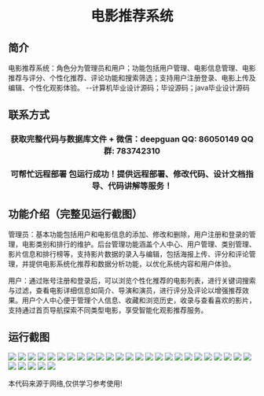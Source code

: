 <p><h1 align="center">电影推荐系统</h1></p>

## 简介
电影推荐系统：角色分为管理员和用户；功能包括用户管理、电影信息管理、电影推荐与评分、个性化推荐、评论功能和搜索筛选；支持用户注册登录、电影上传及编辑、个性化观影体验。    --计算机毕业设计源码；毕设源码；java毕业设计源码


## 联系方式
<p><h3 align="center">获取完整代码与数据库文件 + 微信：deepguan QQ: 86050149 QQ群: 783742310</h3></p>
<p><h3 align="center">可帮忙远程部署 包运行成功！提供远程部署、修改代码、设计文档指导、代码讲解等服务！</h3></p>

## 功能介绍（完整见运行截图）
管理员：基本功能包括用户和电影信息的添加、修改和删除，用户注册和登录的管理，电影类别和排行的维护。后台管理功能涵盖个人中心、用户管理、类别管理、影片信息和排行榜等，支持影片数据的录入与编辑，包括海报上传、评分和评论管理，并提供电影系统化推荐和数据分析功能，以优化系统内容和用户体验。

用户：通过账号注册和登录后，可以浏览个性化推荐的电影列表，进行关键词搜索与过滤，查看电影详细信息如简介、导演和演员，进行评分及评论以增强推荐效果。用户个人中心便于管理个人信息、收藏和浏览历史，收录与查看喜欢的影片，支持通过首页导航探索不同类型电影，享受智能化观影推荐服务。


## 运行截图
![](img/001.jpg)
![](img/002.jpg)
![](img/003.jpg)
![](img/004.jpg)
![](img/005.jpg)
![](img/006.jpg)
![](img/007.jpg)
![](img/008.jpg)
![](img/009.jpg)
![](img/010.jpg)
![](img/011.jpg)
![](img/012.jpg)
![](img/013.jpg)
![](img/014.jpg)
![](img/015.jpg)
![](img/016.jpg)
![](img/017.jpg)
![](img/018.jpg)
![](img/019.jpg)
![](img/020.jpg)
![](img/021.jpg)
![](img/022.jpg)
![](img/023.jpg)
![](img/024.jpg)
![](img/025.jpg)
![](img/026.jpg)
![](img/027.jpg)
![](img/028.jpg)
![](img/029.jpg)
![](img/030.jpg)

<p>本代码来源于网络,仅供学习参考使用!</p>
